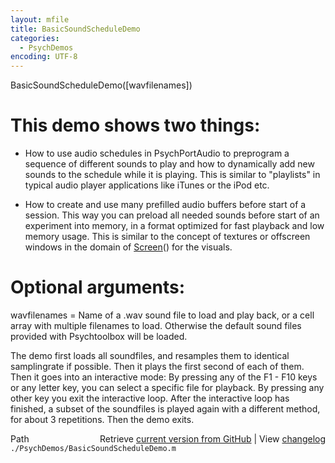 ```yaml
---
layout: mfile
title: BasicSoundScheduleDemo
categories:
  - PsychDemos
encoding: UTF-8
---
```


BasicSoundScheduleDemo\(\[wavfilenames\]\)

# This demo shows two things:

- How to use audio schedules in PsychPortAudio to preprogram a sequence
of different sounds to play and how to dynamically add new sounds to the
schedule while it is playing. This is similar to "playlists" in typical
audio player applications like iTunes or the iPod etc.

- How to create and use many prefilled audio buffers before start of a
session. This way you can preload all needed sounds before start of an
experiment into memory, in a format optimized for fast playback and low
memory usage. This is similar to the concept of textures or offscreen
windows in the domain of [Screen](/docs/Screen)\(\) for the visuals.



# Optional arguments:

wavfilenames = Name of a .wav sound file to load and play back, or a cell
array with multiple filenames to load. Otherwise the default sound files
provided with Psychtoolbox will be loaded.

The demo first loads all soundfiles, and resamples them to identical
samplingrate if possible. Then it plays the first second of each of them.
Then it goes into an interactive mode: By pressing any of the F1 - F10
keys or any letter key, you can select a specific file for playback. By
pressing any other key you exit the interactive loop. After the
interactive loop has finished, a subset of the soundfiles is played again
with a different method, for about 3 repetitions. Then the demo exits.



<div class="code_header" style="text-align:right;">
  <span style="float:left;">Path&nbsp;&nbsp;</span> <span class="counter">Retrieve <a href=
  "https://raw.github.com/Psychtoolbox-3/Psychtoolbox-3/beta/./PsychDemos/BasicSoundScheduleDemo.m">current version from GitHub</a> | View <a href=
  "https://github.com/Psychtoolbox-3/Psychtoolbox-3/commits/beta/./PsychDemos/BasicSoundScheduleDemo.m">changelog</a></span>
</div>
<div class="code">
  <code>./PsychDemos/BasicSoundScheduleDemo.m</code>
</div>
